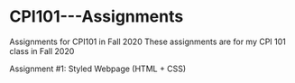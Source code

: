 # CPI101---Assignments
Assignments for CPI101 in Fall 2020
These assignments are for my CPI 101 class in Fall 2020

Assignment #1: Styled Webpage (HTML + CSS)
